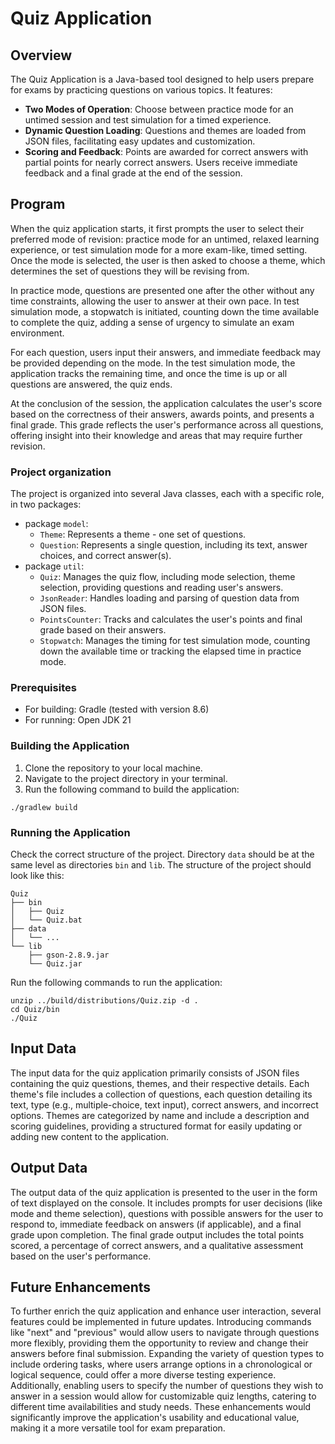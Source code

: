 # Quiz Application

## Overview

The Quiz Application is a Java-based tool designed to help users prepare for exams by practicing questions on various topics. It features:

- **Two Modes of Operation**: Choose between practice mode for an untimed session and test simulation for a timed experience.
- **Dynamic Question Loading**: Questions and themes are loaded from JSON files, facilitating easy updates and customization.
- **Scoring and Feedback**: Points are awarded for correct answers with partial points for nearly correct answers. Users receive immediate feedback and a final grade at the end of the session.

## Program
When the quiz application starts, it first prompts the user to select their preferred mode of revision: practice mode for an untimed, relaxed learning experience, or test simulation mode for a more exam-like, timed setting. Once the mode is selected, the user is then asked to choose a theme, which determines the set of questions they will be revising from.

In practice mode, questions are presented one after the other without any time constraints, allowing the user to answer at their own pace. In test simulation mode, a stopwatch is initiated, counting down the time available to complete the quiz, adding a sense of urgency to simulate an exam environment.

For each question, users input their answers, and immediate feedback may be provided depending on the mode. In the test simulation mode, the application tracks the remaining time, and once the time is up or all questions are answered, the quiz ends.

At the conclusion of the session, the application calculates the user's score based on the correctness of their answers, awards points, and presents a final grade. This grade reflects the user's performance across all questions, offering insight into their knowledge and areas that may require further revision.

### Project organization

The project is organized into several Java classes, each with a specific role, in two packages:

- package `model`:
    - `Theme`: Represents a theme - one set of questions.
    - `Question`: Represents a single question, including its text, answer choices, and correct answer(s).
- package `util`:
    - `Quiz`: Manages the quiz flow, including mode selection, theme selection, providing questions and reading user's answers.
    - `JsonReader`: Handles loading and parsing of question data from JSON files.
    - `PointsCounter`: Tracks and calculates the user's points and final grade based on their answers.
    - `Stopwatch`: Manages the timing for test simulation mode, counting down the available time or tracking the elapsed time in practice mode.

### Prerequisites

- For building: Gradle (tested with version 8.6)
- For running: Open JDK 21

### Building the Application

1. Clone the repository to your local machine.
2. Navigate to the project directory in your terminal.
3. Run the following command to build the application:

```shell
./gradlew build
```
### Running the Application

Check the correct structure of the project. Directory `data` should be at the same level as directories `bin` and `lib`. The structure of the project should look like this:

```
Quiz
├── bin
│   ├── Quiz
│   └── Quiz.bat
├── data
│   └── ...
└── lib
    ├── gson-2.8.9.jar
    └── Quiz.jar

```
Run the following commands to run the application:
```
unzip ../build/distributions/Quiz.zip -d .
cd Quiz/bin
./Quiz
```

## Input Data
The input data for the quiz application primarily consists of JSON files containing the quiz questions, themes, and their respective details. Each theme's file includes a collection of questions, each question detailing its text, type (e.g., multiple-choice, text input), correct answers, and incorrect options. Themes are categorized by name and include a description and scoring guidelines, providing a structured format for easily updating or adding new content to the application.

## Output Data
The output data of the quiz application is presented to the user in the form of text displayed on the console. It includes prompts for user decisions (like mode and theme selection), questions with possible answers for the user to respond to, immediate feedback on answers (if applicable), and a final grade upon completion. The final grade output includes the total points scored, a percentage of correct answers, and a qualitative assessment based on the user's performance.

## Future Enhancements
To further enrich the quiz application and enhance user interaction, several features could be implemented in future updates. Introducing commands like "next" and "previous" would allow users to navigate through questions more flexibly, providing them the opportunity to review and change their answers before final submission. Expanding the variety of question types to include ordering tasks, where users arrange options in a chronological or logical sequence, could offer a more diverse testing experience. Additionally, enabling users to specify the number of questions they wish to answer in a session would allow for customizable quiz lengths, catering to different time availabilities and study needs. These enhancements would significantly improve the application's usability and educational value, making it a more versatile tool for exam preparation.

